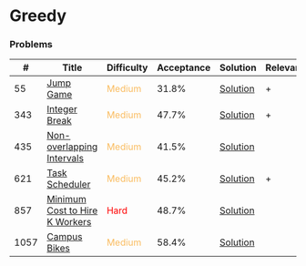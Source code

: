 Greedy
===

### Problems
| #   | Title    |   Difficulty | Acceptance | Solution  | Relevance |
| --- | --- | --- | --- | --- | --- |
| 55 | [Jump Game](https://leetcode.com/problems/jump-game/) | <span style="color:#FABC60">Medium</span> | 31.8% |[Solution](../problems/55.md)| + |
| 343 | [Integer Break](https://leetcode.com/problems/integer-break/) | <span style="color:#FABC60">Medium</span> | 47.7% |[Solution](../problems/343.md)| + |
| 435 | [Non-overlapping Intervals](https://leetcode.com/problems/non-overlapping-intervals/) | <span style="color:#FABC60">Medium</span> | 41.5% |[Solution](../problems/435.md)||
| 621  | [Task Scheduler](https://leetcode.com/problems/task-scheduler/) | <span style="color:#FABC60">Medium</span>| 45.2% |[Solution](../problems/621.md)| + |
| 857 | [Minimum Cost to Hire K Workers](https://leetcode.com/problems/minimum-cost-to-hire-k-workers/) | <span style="color:red">Hard</span>| 48.7% |[Solution](../problems/857.md) |
| 1057 | [Campus Bikes](https://leetcode.com/problems/campus-bikes/) | <span style="color:#FABC60">Medium</span> | 58.4% |[Solution](../problems/1057.md) | | 